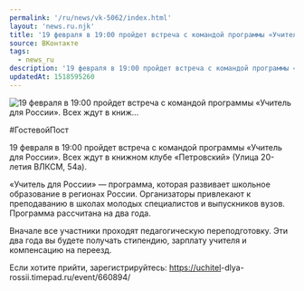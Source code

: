 ```yaml
---
permalink: '/ru/news/vk-5062/index.html'
layout: 'news.ru.njk'
title: '19 февраля в 19:00 пройдет встреча с командой программы «Учитель для России». Всех ждут в книж'
source: ВКонтакте
tags:
  - news_ru
description: '19 февраля в 19:00 пройдет встреча с командой программы «Учитель для России». Всех ждут в книж…'
updatedAt: 1518595260
---
```

![19 февраля в 19:00 пройдет встреча с командой программы «Учитель для России». Всех ждут в книж…](https://sun9-12.userapi.com/impf/c840623/v840623060/5455e/qdzou0SdunY.jpg?size=1280x853&quality=96&proxy=1&sign=1d9a05c0b499a8028bce1464f76ca5c9&c_uniq_tag=0rguaRaQoJdSzfXCll5oUyehpvOD_nveDcdncPMWTYw&type=album)

#ГостевойПост

19 февраля в 19:00 пройдет встреча с командой программы «Учитель для России». Всех ждут в книжном клубе «Петровский» (Улица 20-летия ВЛКСМ, 54а).

«Учитель для России» — программа, которая развивает школьное образование в регионах России. Организаторы привлекают к преподаванию в школах молодых специалистов и выпускников вузов. Программа рассчитана на два года.

Вначале все участники проходят педагогическую переподготовку. Эти два года вы будете получать стипендию, зарплату учителя и компенсацию на переезд.

Если хотите прийти, зарегистрируйтесь: [https://uchitel](https://uchitel)-dlya-rossii.timepad.ru/event/660894/
